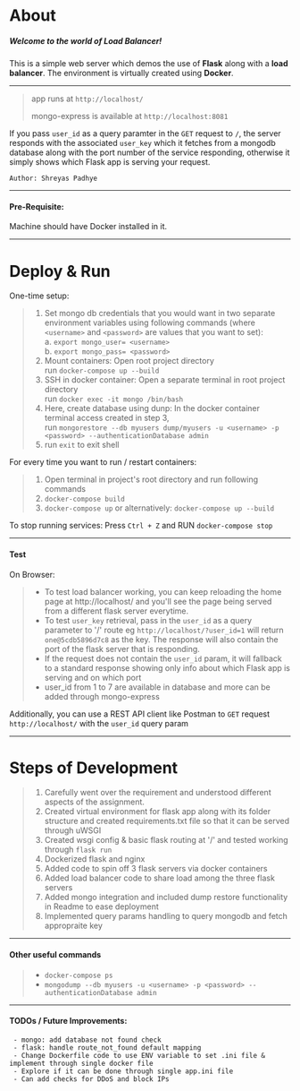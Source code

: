 # About
##### Welcome to the world of Load Balancer!

This is a simple web server which demos the use of <b>Flask</b> along with a <b>load balancer</b>. The environment is virtually created using <b>Docker</b>.

---
> app runs at `http://localhost/`
> 
> mongo-express is available at `http://localhost:8081`


If you pass `user_id` as a query paramter in the `GET` request to `/`, the server responds with the associated `user_key` which it fetches from a mongodb database along with the port number of the service responding, otherwise it simply shows which Flask app is serving your request.

`Author: Shreyas Padhye`

---
#### Pre-Requisite:
Machine should have Docker installed in it.

---
# Deploy & Run
One-time setup:
> 1. Set mongo db credentials that you would want in two separate environment variables using following commands (where `<username>` and `<password>` are values that you want to set):  
    a. `export mongo_user= <username>`  
    b. `export mongo_pass= <password>`
> 2. Mount containers: Open root project directory  
        run `docker-compose up --build`
> 3. SSH in docker container: Open a separate terminal in root project directory  
        run `docker exec -it mongo /bin/bash` 
> 4. Here, create database using dunp:
        In the docker container terminal access created in step 3,  
        run `mongorestore --db myusers dump/myusers -u <username> -p <password> --authenticationDatabase admin`
> 5. run `exit` to exit shell

For every time you want to run / restart containers:
> 1. Open terminal in project's root directory and run following commands 
> 2. `docker-compose build`
> 3. `docker-compose up` or alternatively: `docker-compose up --build`

To stop running services: Press `Ctrl + Z` and RUN `docker-compose stop`

---
#### Test
On Browser:
> - To test load balancer working, you can keep reloading the home page at http://localhost/ and you'll see the page being served from a different flask server everytime.
> - To test `user_key` retrieval, pass in the `user_id` as a query parameter to '/' route eg `http://localhost/?user_id=1` will return `one@5cdb5896d7c8` as the key. The response will also contain the port of the flask server that is responding.
> - If the request does not contain the `user_id` param, it will fallback to a standard response showing only info about which Flask app is serving and on which port
> - user_id from 1 to 7 are available in database and more can be added through mongo-express

Additionally, you can use a REST API client like Postman to `GET` request `http://localhost/` with the `user_id` query param

---
# Steps of Development
> 1. Carefully went over the requirement and understood different aspects of the assignment. 
> 2. Created virtual environment for flask app along with its folder structure and created requirements.txt file so that it can be served through uWSGI
> 3. Created wsgi config & basic flask routing at '/' and tested working through `flask run`
> 4. Dockerized flask and nginx
> 5. Added code to spin off 3 flask servers via docker containers
> 6. Added load balancer code to share load among the three flask servers
> 7. Added mongo integration and included dump restore functionality in Readme to ease deployment
> 8. Implemented query params handling to query mongodb and fetch appropraite key

---
#### Other useful commands
> - `docker-compose ps`
> - `mongodump --db myusers -u <username> -p <password> --authenticationDatabase admin`

---
#### TODOs / Future Improvements: 
```
 - mongo: add database not found check
 - flask: handle route_not_found default mapping
 - Change Dockerfile code to use ENV variable to set .ini file & implement through single docker file
 - Explore if it can be done through single app.ini file
 - Can add checks for DDoS and block IPs
```

